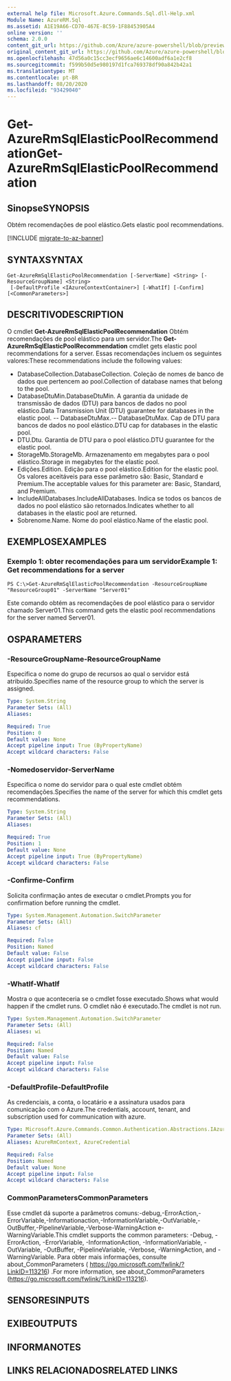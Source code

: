 ```yaml
---
external help file: Microsoft.Azure.Commands.Sql.dll-Help.xml
Module Name: AzureRM.Sql
ms.assetid: A1E19A66-CD70-467E-8C59-1F88453905A4
online version: ''
schema: 2.0.0
content_git_url: https://github.com/Azure/azure-powershell/blob/preview/src/ResourceManager/Sql/Commands.Sql/help/Get-AzureRmSqlElasticPoolRecommendation.md
original_content_git_url: https://github.com/Azure/azure-powershell/blob/preview/src/ResourceManager/Sql/Commands.Sql/help/Get-AzureRmSqlElasticPoolRecommendation.md
ms.openlocfilehash: 47d56a0c15cc3ecf9656ae6c14600adf6a1e2cf8
ms.sourcegitcommit: f599b50d5e980197d1fca769378df90a842b42a1
ms.translationtype: MT
ms.contentlocale: pt-BR
ms.lasthandoff: 08/20/2020
ms.locfileid: "93429040"
---
```

# <span data-ttu-id="fe287-101">Get-AzureRmSqlElasticPoolRecommendation</span><span class="sxs-lookup"><span data-stu-id="fe287-101">Get-AzureRmSqlElasticPoolRecommendation</span></span>

## <span data-ttu-id="fe287-102">Sinopse</span><span class="sxs-lookup"><span data-stu-id="fe287-102">SYNOPSIS</span></span>
<span data-ttu-id="fe287-103">Obtém recomendações de pool elástico.</span><span class="sxs-lookup"><span data-stu-id="fe287-103">Gets elastic pool recommendations.</span></span>

[!INCLUDE [migrate-to-az-banner](../../includes/migrate-to-az-banner.md)]

## <span data-ttu-id="fe287-104">SYNTAX</span><span class="sxs-lookup"><span data-stu-id="fe287-104">SYNTAX</span></span>

```
Get-AzureRmSqlElasticPoolRecommendation [-ServerName] <String> [-ResourceGroupName] <String>
 [-DefaultProfile <IAzureContextContainer>] [-WhatIf] [-Confirm] [<CommonParameters>]
```

## <span data-ttu-id="fe287-105">DESCRITIVO</span><span class="sxs-lookup"><span data-stu-id="fe287-105">DESCRIPTION</span></span>
<span data-ttu-id="fe287-106">O cmdlet **Get-AzureRmSqlElasticPoolRecommendation** Obtém recomendações de pool elástico para um servidor.</span><span class="sxs-lookup"><span data-stu-id="fe287-106">The **Get-AzureRmSqlElasticPoolRecommendation** cmdlet gets elastic pool recommendations for a server.</span></span>
<span data-ttu-id="fe287-107">Essas recomendações incluem os seguintes valores:</span><span class="sxs-lookup"><span data-stu-id="fe287-107">These recommendations include the following values:</span></span>

- <span data-ttu-id="fe287-108">DatabaseCollection.</span><span class="sxs-lookup"><span data-stu-id="fe287-108">DatabaseCollection.</span></span> <span data-ttu-id="fe287-109">Coleção de nomes de banco de dados que pertencem ao pool.</span><span class="sxs-lookup"><span data-stu-id="fe287-109">Collection of database names that belong to the pool.</span></span> 
- <span data-ttu-id="fe287-110">DatabaseDtuMin.</span><span class="sxs-lookup"><span data-stu-id="fe287-110">DatabaseDtuMin.</span></span> <span data-ttu-id="fe287-111">A garantia da unidade de transmissão de dados (DTU) para bancos de dados no pool elástico.</span><span class="sxs-lookup"><span data-stu-id="fe287-111">Data Transmission Unit (DTU) guarantee for databases in the elastic pool.</span></span> 
 <span data-ttu-id="fe287-112">-- DatabaseDtuMax.</span><span class="sxs-lookup"><span data-stu-id="fe287-112">-- DatabaseDtuMax.</span></span> <span data-ttu-id="fe287-113">Cap de DTU para bancos de dados no pool elástico.</span><span class="sxs-lookup"><span data-stu-id="fe287-113">DTU cap for databases in the elastic pool.</span></span> 
- <span data-ttu-id="fe287-114">DTU.</span><span class="sxs-lookup"><span data-stu-id="fe287-114">Dtu.</span></span> <span data-ttu-id="fe287-115">Garantia de DTU para o pool elástico.</span><span class="sxs-lookup"><span data-stu-id="fe287-115">DTU guarantee for the elastic pool.</span></span> 
- <span data-ttu-id="fe287-116">StorageMb.</span><span class="sxs-lookup"><span data-stu-id="fe287-116">StorageMb.</span></span> <span data-ttu-id="fe287-117">Armazenamento em megabytes para o pool elástico.</span><span class="sxs-lookup"><span data-stu-id="fe287-117">Storage in megabytes for the elastic pool.</span></span> 
- <span data-ttu-id="fe287-118">Edições.</span><span class="sxs-lookup"><span data-stu-id="fe287-118">Edition.</span></span> <span data-ttu-id="fe287-119">Edição para o pool elástico.</span><span class="sxs-lookup"><span data-stu-id="fe287-119">Edition for the elastic pool.</span></span> <span data-ttu-id="fe287-120">Os valores aceitáveis para esse parâmetro são: Basic, Standard e Premium.</span><span class="sxs-lookup"><span data-stu-id="fe287-120">The acceptable values for this parameter are: Basic, Standard, and Premium.</span></span> 
- <span data-ttu-id="fe287-121">IncludeAllDatabases.</span><span class="sxs-lookup"><span data-stu-id="fe287-121">IncludeAllDatabases.</span></span> <span data-ttu-id="fe287-122">Indica se todos os bancos de dados no pool elástico são retornados.</span><span class="sxs-lookup"><span data-stu-id="fe287-122">Indicates whether to all databases in the elastic pool are returned.</span></span> 
- <span data-ttu-id="fe287-123">Sobrenome.</span><span class="sxs-lookup"><span data-stu-id="fe287-123">Name.</span></span> <span data-ttu-id="fe287-124">Nome do pool elástico.</span><span class="sxs-lookup"><span data-stu-id="fe287-124">Name of the elastic pool.</span></span>

## <span data-ttu-id="fe287-125">EXEMPLOS</span><span class="sxs-lookup"><span data-stu-id="fe287-125">EXAMPLES</span></span>

### <span data-ttu-id="fe287-126">Exemplo 1: obter recomendações para um servidor</span><span class="sxs-lookup"><span data-stu-id="fe287-126">Example 1: Get recommendations for a server</span></span>
```
PS C:\>Get-AzureRmSqlElasticPoolRecommendation -ResourceGroupName "ResourceGroup01" -ServerName "Server01"
```

<span data-ttu-id="fe287-127">Este comando obtém as recomendações de pool elástico para o servidor chamado Server01.</span><span class="sxs-lookup"><span data-stu-id="fe287-127">This command gets the elastic pool recommendations for the server named Server01.</span></span>

## <span data-ttu-id="fe287-128">OS</span><span class="sxs-lookup"><span data-stu-id="fe287-128">PARAMETERS</span></span>

### <span data-ttu-id="fe287-129">-ResourceGroupName</span><span class="sxs-lookup"><span data-stu-id="fe287-129">-ResourceGroupName</span></span>
<span data-ttu-id="fe287-130">Especifica o nome do grupo de recursos ao qual o servidor está atribuído.</span><span class="sxs-lookup"><span data-stu-id="fe287-130">Specifies name of the resource group to which the server is assigned.</span></span>

```yaml
Type: System.String
Parameter Sets: (All)
Aliases: 

Required: True
Position: 0
Default value: None
Accept pipeline input: True (ByPropertyName)
Accept wildcard characters: False
```

### <span data-ttu-id="fe287-131">-Nomedoservidor</span><span class="sxs-lookup"><span data-stu-id="fe287-131">-ServerName</span></span>
<span data-ttu-id="fe287-132">Especifica o nome do servidor para o qual este cmdlet obtém recomendações.</span><span class="sxs-lookup"><span data-stu-id="fe287-132">Specifies the name of the server for which this cmdlet gets recommendations.</span></span>

```yaml
Type: System.String
Parameter Sets: (All)
Aliases: 

Required: True
Position: 1
Default value: None
Accept pipeline input: True (ByPropertyName)
Accept wildcard characters: False
```

### <span data-ttu-id="fe287-133">-Confirme</span><span class="sxs-lookup"><span data-stu-id="fe287-133">-Confirm</span></span>
<span data-ttu-id="fe287-134">Solicita confirmação antes de executar o cmdlet.</span><span class="sxs-lookup"><span data-stu-id="fe287-134">Prompts you for confirmation before running the cmdlet.</span></span>

```yaml
Type: System.Management.Automation.SwitchParameter
Parameter Sets: (All)
Aliases: cf

Required: False
Position: Named
Default value: False
Accept pipeline input: False
Accept wildcard characters: False
```

### <span data-ttu-id="fe287-135">-WhatIf</span><span class="sxs-lookup"><span data-stu-id="fe287-135">-WhatIf</span></span>
<span data-ttu-id="fe287-136">Mostra o que aconteceria se o cmdlet fosse executado.</span><span class="sxs-lookup"><span data-stu-id="fe287-136">Shows what would happen if the cmdlet runs.</span></span>
<span data-ttu-id="fe287-137">O cmdlet não é executado.</span><span class="sxs-lookup"><span data-stu-id="fe287-137">The cmdlet is not run.</span></span>

```yaml
Type: System.Management.Automation.SwitchParameter
Parameter Sets: (All)
Aliases: wi

Required: False
Position: Named
Default value: False
Accept pipeline input: False
Accept wildcard characters: False
```

### <span data-ttu-id="fe287-138">-DefaultProfile</span><span class="sxs-lookup"><span data-stu-id="fe287-138">-DefaultProfile</span></span>
<span data-ttu-id="fe287-139">As credenciais, a conta, o locatário e a assinatura usados para comunicação com o Azure.</span><span class="sxs-lookup"><span data-stu-id="fe287-139">The credentials, account, tenant, and subscription used for communication with azure.</span></span>

```yaml
Type: Microsoft.Azure.Commands.Common.Authentication.Abstractions.IAzureContextContainer
Parameter Sets: (All)
Aliases: AzureRmContext, AzureCredential

Required: False
Position: Named
Default value: None
Accept pipeline input: False
Accept wildcard characters: False
```

### <span data-ttu-id="fe287-140">CommonParameters</span><span class="sxs-lookup"><span data-stu-id="fe287-140">CommonParameters</span></span>
<span data-ttu-id="fe287-141">Esse cmdlet dá suporte a parâmetros comuns:-debug,-ErrorAction,-ErrorVariable,-Informationaction,-InformationVariable,-OutVariable,-OutBuffer,-PipelineVariable,-Verbose-WarningAction e-WarningVariable.</span><span class="sxs-lookup"><span data-stu-id="fe287-141">This cmdlet supports the common parameters: -Debug, -ErrorAction, -ErrorVariable, -InformationAction, -InformationVariable, -OutVariable, -OutBuffer, -PipelineVariable, -Verbose, -WarningAction, and -WarningVariable.</span></span> <span data-ttu-id="fe287-142">Para obter mais informações, consulte about_CommonParameters ( https://go.microsoft.com/fwlink/?LinkID=113216) .</span><span class="sxs-lookup"><span data-stu-id="fe287-142">For more information, see about_CommonParameters (https://go.microsoft.com/fwlink/?LinkID=113216).</span></span>

## <span data-ttu-id="fe287-143">SENSORES</span><span class="sxs-lookup"><span data-stu-id="fe287-143">INPUTS</span></span>

## <span data-ttu-id="fe287-144">EXIBE</span><span class="sxs-lookup"><span data-stu-id="fe287-144">OUTPUTS</span></span>

## <span data-ttu-id="fe287-145">INFORMA</span><span class="sxs-lookup"><span data-stu-id="fe287-145">NOTES</span></span>

## <span data-ttu-id="fe287-146">LINKS RELACIONADOS</span><span class="sxs-lookup"><span data-stu-id="fe287-146">RELATED LINKS</span></span>

